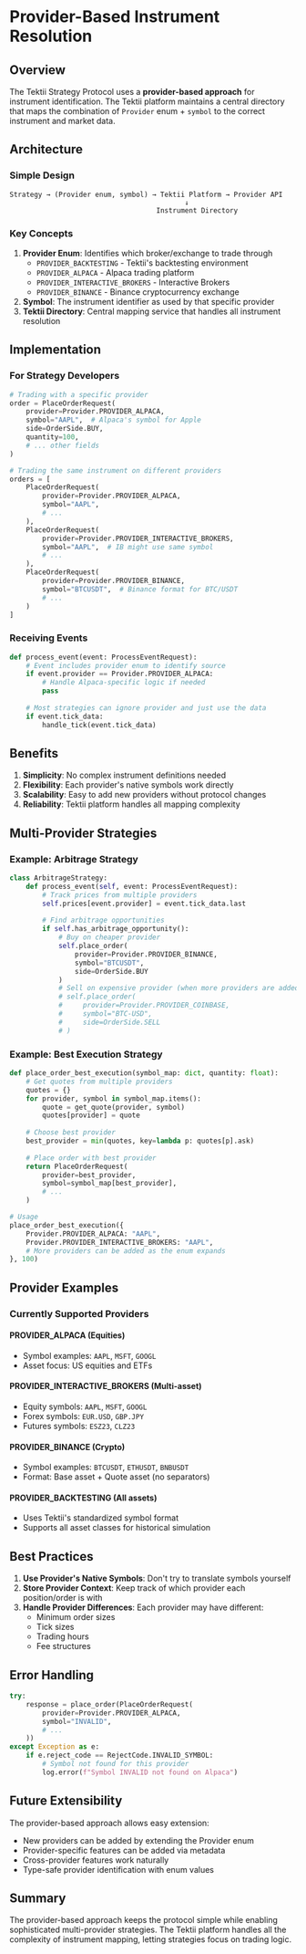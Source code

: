 # Provider-Based Instrument Resolution

## Overview

The Tektii Strategy Protocol uses a **provider-based approach** for instrument identification. The Tektii platform maintains a central directory that maps the combination of `Provider` enum + `symbol` to the correct instrument and market data.

## Architecture

### Simple Design
```
Strategy → (Provider enum, symbol) → Tektii Platform → Provider API
                                           ↓
                                    Instrument Directory
```

### Key Concepts

1. **Provider Enum**: Identifies which broker/exchange to trade through
   - `PROVIDER_BACKTESTING` - Tektii's backtesting environment
   - `PROVIDER_ALPACA` - Alpaca trading platform
   - `PROVIDER_INTERACTIVE_BROKERS` - Interactive Brokers
   - `PROVIDER_BINANCE` - Binance cryptocurrency exchange
2. **Symbol**: The instrument identifier as used by that specific provider
3. **Tektii Directory**: Central mapping service that handles all instrument resolution

## Implementation

### For Strategy Developers

```python
# Trading with a specific provider
order = PlaceOrderRequest(
    provider=Provider.PROVIDER_ALPACA,
    symbol="AAPL",  # Alpaca's symbol for Apple
    side=OrderSide.BUY,
    quantity=100,
    # ... other fields
)

# Trading the same instrument on different providers
orders = [
    PlaceOrderRequest(
        provider=Provider.PROVIDER_ALPACA, 
        symbol="AAPL",
        # ...
    ),
    PlaceOrderRequest(
        provider=Provider.PROVIDER_INTERACTIVE_BROKERS,
        symbol="AAPL",  # IB might use same symbol
        # ...
    ),
    PlaceOrderRequest(
        provider=Provider.PROVIDER_BINANCE,
        symbol="BTCUSDT",  # Binance format for BTC/USDT
        # ...
    )
]
```

### Receiving Events

```python
def process_event(event: ProcessEventRequest):
    # Event includes provider enum to identify source
    if event.provider == Provider.PROVIDER_ALPACA:
        # Handle Alpaca-specific logic if needed
        pass
    
    # Most strategies can ignore provider and just use the data
    if event.tick_data:
        handle_tick(event.tick_data)
```

## Benefits

1. **Simplicity**: No complex instrument definitions needed
2. **Flexibility**: Each provider's native symbols work directly
3. **Scalability**: Easy to add new providers without protocol changes
4. **Reliability**: Tektii platform handles all mapping complexity

## Multi-Provider Strategies

### Example: Arbitrage Strategy
```python
class ArbitrageStrategy:
    def process_event(self, event: ProcessEventRequest):
        # Track prices from multiple providers
        self.prices[event.provider] = event.tick_data.last
        
        # Find arbitrage opportunities
        if self.has_arbitrage_opportunity():
            # Buy on cheaper provider
            self.place_order(
                provider=Provider.PROVIDER_BINANCE,
                symbol="BTCUSDT",
                side=OrderSide.BUY
            )
            # Sell on expensive provider (when more providers are added)
            # self.place_order(
            #     provider=Provider.PROVIDER_COINBASE,
            #     symbol="BTC-USD",
            #     side=OrderSide.SELL
            # )
```

### Example: Best Execution Strategy
```python
def place_order_best_execution(symbol_map: dict, quantity: float):
    # Get quotes from multiple providers
    quotes = {}
    for provider, symbol in symbol_map.items():
        quote = get_quote(provider, symbol)
        quotes[provider] = quote
    
    # Choose best provider
    best_provider = min(quotes, key=lambda p: quotes[p].ask)
    
    # Place order with best provider
    return PlaceOrderRequest(
        provider=best_provider,
        symbol=symbol_map[best_provider],
        # ...
    )

# Usage
place_order_best_execution({
    Provider.PROVIDER_ALPACA: "AAPL",
    Provider.PROVIDER_INTERACTIVE_BROKERS: "AAPL",
    # More providers can be added as the enum expands
}, 100)
```

## Provider Examples

### Currently Supported Providers

#### PROVIDER_ALPACA (Equities)
- Symbol examples: `AAPL`, `MSFT`, `GOOGL`
- Asset focus: US equities and ETFs

#### PROVIDER_INTERACTIVE_BROKERS (Multi-asset)
- Equity symbols: `AAPL`, `MSFT`, `GOOGL`
- Forex symbols: `EUR.USD`, `GBP.JPY`
- Futures symbols: `ESZ23`, `CLZ23`

#### PROVIDER_BINANCE (Crypto)
- Symbol examples: `BTCUSDT`, `ETHUSDT`, `BNBUSDT`
- Format: Base asset + Quote asset (no separators)

#### PROVIDER_BACKTESTING (All assets)
- Uses Tektii's standardized symbol format
- Supports all asset classes for historical simulation

## Best Practices

1. **Use Provider's Native Symbols**: Don't try to translate symbols yourself
2. **Store Provider Context**: Keep track of which provider each position/order is with
3. **Handle Provider Differences**: Each provider may have different:
   - Minimum order sizes
   - Tick sizes
   - Trading hours
   - Fee structures

## Error Handling

```python
try:
    response = place_order(PlaceOrderRequest(
        provider=Provider.PROVIDER_ALPACA,
        symbol="INVALID",
        # ...
    ))
except Exception as e:
    if e.reject_code == RejectCode.INVALID_SYMBOL:
        # Symbol not found for this provider
        log.error(f"Symbol INVALID not found on Alpaca")
```

## Future Extensibility

The provider-based approach allows easy extension:
- New providers can be added by extending the Provider enum
- Provider-specific features can be added via metadata
- Cross-provider features work naturally
- Type-safe provider identification with enum values

## Summary

The provider-based approach keeps the protocol simple while enabling sophisticated multi-provider strategies. The Tektii platform handles all the complexity of instrument mapping, letting strategies focus on trading logic.